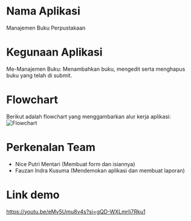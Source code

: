 # Nama Aplikasi
Manajemen Buku Perpustakaan

# Kegunaan Aplikasi
Me-Manajemen Buku: Menambahkan buku, mengedit serta menghapus buku yang telah di submit.

# Flowchart
Berikut adalah flowchart yang menggambarkan alur kerja aplikasi:
![Flowchart](https://github.com/user-attachments/assets/000d11c0-1a9b-484f-9708-d4a29d7040a4)

# Perkenalan Team
- Nice Putri Mentari (Membuat form dan isiannya)
- Fauzan Indra Kusuma (Mendemokan aplikasi dan membuat laporan)
  
# Link demo
https://youtu.be/eMv5Umu8v4s?si=gQD-WXLmrli7Rku1
